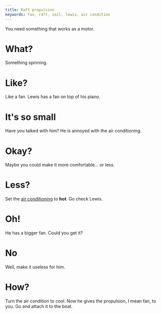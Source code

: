 ```yaml
---
title: Raft propulsion
keywords: fan, raft, sail, lewis, air condition
---
```


You need something that works as a motor.

# What?
Something spinning.

# Like?
Like a fan. Lewis has a fan on top of his piano.

# It's so small
Have you talked with him? He is annoyed with the air conditioning.

# Okay?
Maybe you could make it more comfortable... or less.

# Less?
Set the [air conditioning](065-aircondition.md) to **hot**. Go check Lewis.

# Oh!
He has a bigger fan. Could you get it?

# No
Well, make it useless for him.

# How?
Turn the air condition to cool. Now he gives the propulsion, I mean fan, to you.
Go and attach it to the boat.

